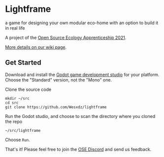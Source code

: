 # Lightframe

a game for designing your own modular eco-home
with an option to build it in real life

A project of the [Open Source Ecology Apprenticeship 2021](https://wiki.opensourceecology.org/wiki/OSE_Apprenticeship).

[More details on our wiki page](https://wiki.opensourceecology.org/wiki/Lightframe_Game_Requirements).

## Get Started

Download and install the [Godot game development studio](https://godotengine.org/download)
for your platform. Choose the "Standard" version, not the "Mono" one.

Clone the source code
```
mkdir ~/src
cd src
git clone https://github.com/Wesxdz/lightframe
```

Run the Godot studio, and choose to scan the directory where you cloned the repo
```
~/src/lightframe
```

Choose `Run`.

That's it! Please feel free to join the [OSE Discord](https://discord.gg/gx2Ud2Uz) and send us feedback.
